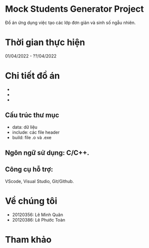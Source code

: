 # Mock Students Generator Project
Đồ án ứng dụng việc tạo các lớp đơn giản và sinh số ngẫu nhiên.

# Thời gian thực hiện
01/04/2022 - ??/04/2022

# Chi tiết đồ án
-
-
-

## Cấu trúc thư mục
- data: dữ liệu
- include: các file header
- build: file .o và .exe

## Ngôn ngữ sử dụng: C/C++.
## Công cụ hỗ trợ: 
VScode, Visual Studio, Git/Github.

# Về chúng tôi
- 20120356: Lê Minh Quân
- 20120386: Lê Phước Toàn

# Tham khảo
